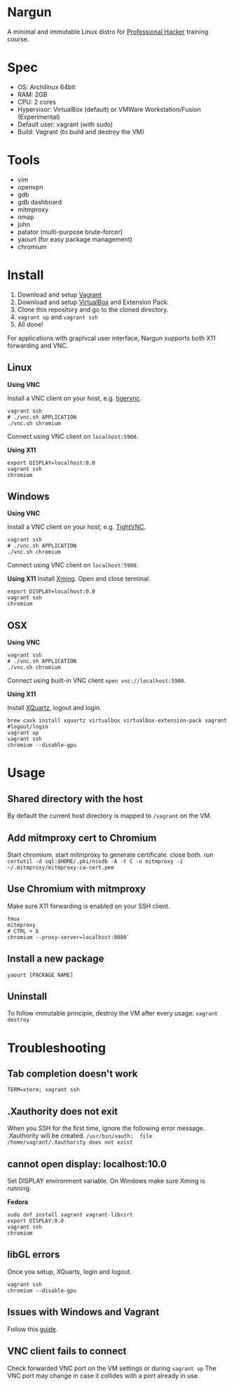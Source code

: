 # Nargun
A minimal and immutable Linux distro for [Professional Hacker](https://elttam.com.au/training) training course.

# Spec
* OS: Archilinux 64bit
* RAM: 2GB
* CPU: 2 cores
* Hypervisor: VirtualBox (default) or VMWare Workstation/Fusion (Experimental)
* Default user: vagrant (with sudo)
* Build: Vagrant (to build and destroy the VM)

# Tools
* vim
* openvpn
* gdb
* gdb dashboard
* mitmproxy
* nmap
* john
* patator (multi-purpose brute-forcer)
* yaourt (for easy package management)
* chromium

# Install

1. Download and setup [Vagrant](https://www.vagrantup.com/)
2. Download and setup [VirtualBox](https://www.virtualbox.org/) and Extension Pack.
4. Clone this repository and go to the cloned directory.
5. `vagrant up` and `vagrant ssh`
6. All done!

For applications with graphical user interface, Nargun supports both X11 forwarding and VNC.

## Linux
**Using VNC**

Install a VNC client on your host, e.g. [tigervnc](http://tigervnc.org/).
```
vagrant ssh
# ./vnc.sh APPLICATION
./vnc.sh chromium
```

Connect using VNC client on `localhost:5900`.

**Using X11**

```
export DISPLAY=localhost:0.0
vagrant ssh
chromium
```

## Windows
**Using VNC**

Install a VNC client on your host, e.g. [TightVNC](https://www.tightvnc.com/).
```
vagrant ssh
# ./vnc.sh APPLICATION
./vnc.sh chromium
```

Connect using VNC client on `localhost:5900`.

**Using X11**
Install [Xming](https://sourceforge.net/projects/xming/). Open and close terminal.

```
export DISPLAY=localhost:0.0
vagrant ssh
chromium
```

## OSX
**Using VNC**

```
vagrant ssh
# ./vnc.sh APPLICATION
./vnc.sh chromium
```

Connect using built-in VNC client `open vnc://localhost:5900`.

**Using X11**

Install [XQuartz](https://www.xquartz.org/), logout and login.
```
brew cask install xquartz virtualbox virtualbox-extension-pack vagrant
#logout/login
vagrant up
vagrant ssh
chromium --disable-gpu
```

# Usage

## Shared directory with the host
By default the current host directory is mapped to `/vagrant` on the VM.

## Add mitmproxy cert to Chromium
Start chromium. start mitmproxy to generate certificate. close both.
run `certutil -d sql:$HOME/.pki/nssdb -A -t C -n mitmproxy -i ~/.mitmproxy/mitmproxy-ca-cert.pem`

## Use Chromium with mitmproxy
Make sure X11 forwarding is enabled on your SSH client.
```
tmux
mitmproxy
# CTRL + b
chromium --proxy-server=localhost:8080`
```

## Install a new package
`yaourt [PACKAGE NAME]`

## Uninstall
To follow immutable principle, destroy the VM after every usage:
`vagrant destroy`

# Troubleshooting
## Tab completion doesn't work
`TERM=xterm; vagrant ssh`

## .Xauthority does not exit
When you SSH for the first time, ignore the following error message.
.Xauthority will be created.
`/usr/bin/xauth:  file /home/vagrant/.Xauthority does not exist`

## cannot open display: localhost:10.0
Set DISPLAY environment variable. On Windows make sure Xming is running.

**Fedora**
```
sudo dnf install vagrant vagrant-libvirt
export DISPLAY:0.0
vagrant ssh
chromium
```

## libGL errors
Once you setup, XQuarts, login and logout.
```
vagrant ssh
chromium --disable-gpu
```

## Issues with Windows and Vagrant
Follow this [guide](https://www.swtestacademy.com/quick-start-vagrant-windows-10/).

## VNC client fails to connect
Check forwarded VNC port on the VM settings or during `vagrant up`
The VNC port may change in case it collides with a port already in use.
